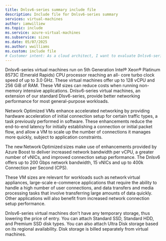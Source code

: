 ```yaml
---
title: Dnlsv6-series summary include file
description: Include file for Dnlsv6-series summary
services: virtual-machines
author: iamwilliew
ms.topic: include
ms.service: azure-virtual-machines
ms.subservice: sizes
ms.date: 05/07/2025
ms.author: wwilliams
ms.custom: include file
# Customer intent: As a cloud architect, I want to evaluate Dnlsv6-series virtual machines, so that I can determine their suitability for optimizing network performance in large-scale applications and efficiently handle high user connection volumes.
---
```

Dnlsv6-series virtual machines run on 5th Generation Intel® Xeon® Platinum 8573C (Emerald Rapids) CPU processor reaching an all- core turbo clock speed of up to 3.0 GHz. These virtual machines offer up to 128 vCPU and 256 GiB of RAM. These VM sizes can reduce costs when running non-memory intensive applications. Dnlsv6-series virtual machines, an extension of our standard Dlsv6-series, provide better networking performance for most general-purpose workloads. 

Network Optimized VMs enhance accelerated networking by providing hardware acceleration of initial connection setup for certain traffic types, a task previously performed in software. These enhancements reduce the end-to-end latency for initially establishing a connection or initial packet flow, and allow a VM to scale up the number of connections it manages more quickly, subject to application constraints. 

The new Network Optimized sizes make use of enhancements provided by Azure Boost to deliver increased network bandwidth per vCPU, a greater number of vNICs, and improved connection setup performance. The Dnlsv6 offers up to 200 Gbps network bandwidth, 15 vNICs and up to 400k Connection per Second (CPS).  

These VM sizes are relevant for workloads such as network virtual appliances, large-scale e-commerce applications that require the ability to handle a high number of user connections, and data transfers and media processing tasks that involve transferring large amounts of data quickly. Other applications will also benefit from increased network connection setup performance.  

Dnlsv6-series virtual machines don't have any temporary storage, thus lowering the price of entry. You can attach Standard SSD, Standard HDD, and Premium SSD disk types. You can also attach Ultra Disk storage based on its regional availability. Disk storage is billed separately from virtual machines. 
